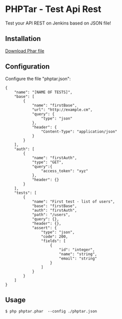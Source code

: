 
PHPTar - Test Api Rest
========================================

Test your API REST on Jenkins based on JSON file!

Installation
--------------------

[Download Phar file]()

Configuration
--------------------

Configure the file "phptar.json":

```
{
	"name": "[NAME OF TESTS]",
	"base": [
		{
			"name": "firstBase",
			"url": "http://example.cm",
			"query": {
				"type": "json"
			},
			"header": {
				"Content-Type": "application/json"
			}
		}
	],
	"auth": [
		{
			"name": "firstAuth",
			"type": "GET",
			"query":{
				"access_token": "xyz"
			},
			"header": {}
		}
	],
	"tests": [
		{
			"name": "First test - list of users",
			"base": "firstBase",
			"auth": "firstAuth",
			"path": "/users",
			"query": {},
			"header": {},
			"assert": {
				"type": "json",
				"code": 200,
				"fields": [
					{
						"id": "integer",
						"name": "string",
						"email": "string"
					}
				]
			}
		}
	]
}
```

Usage
--------------------

```
$ php phptar.phar  --config ./phptar.json
```
